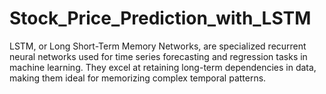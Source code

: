# Stock_Price_Prediction_with_LSTM
LSTM, or Long Short-Term Memory Networks, are specialized recurrent neural networks used for time series forecasting and regression tasks in machine learning. They excel at retaining long-term dependencies in data, making them ideal for memorizing complex temporal patterns.   

